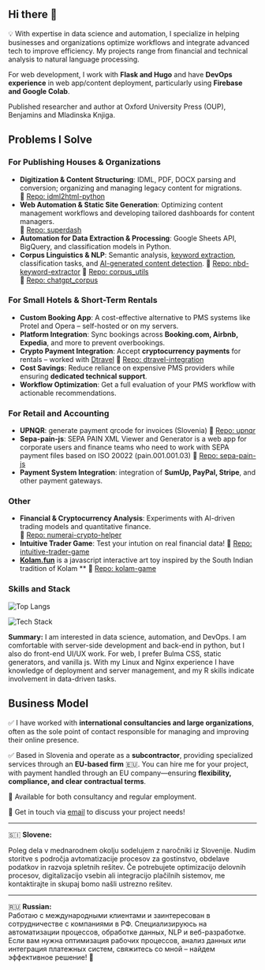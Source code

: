## Hi there 👋

💡 With expertise in data science and automation, I specialize in helping businesses and organizations optimize workflows and integrate advanced tech to improve efficiency. My projects range from financial and technical analysis to natural language processing.

For web development, I work with **Flask and Hugo** and have **DevOps experience** in web app/content deployment, particularly using **Firebase and Google Colab**.

Published researcher and author at Oxford University Press (OUP), Benjamins and Mladinska Knjiga.

## Problems I Solve  

### **For Publishing Houses & Organizations**  
- **Digitization & Content Structuring**: IDML, PDF, DOCX parsing and conversion; organizing and managing legacy content for migrations.  
  🔗 [Repo: idml2html-python](https://github.com/roverbird/idml2html-python)  
- **Web Automation & Static Site Generation**: Optimizing content management workflows and developing tailored dashboards for content managers.  
  🔗 [Repo: superdash](https://github.com/roverbird/superdash)  
- **Automation for Data Extraction & Processing**: Google Sheets API, BigQuery, and classification models in Python.  
- **Corpus Linguistics & NLP**: Semantic analysis, [keyword extraction](https://textvisualization.app/free-online-keyword-extractor/), classification tasks, and [AI-generated content detection](https://textvisualization.app/chatgpt-detector/).
  🔗 [Repo: nbd-keyword-extractor](https://github.com/roverbird/nbd-keyword-extractor)
  🔗 [Repo: corpus_utils](https://github.com/roverbird/corpus_utils)  
  🔗 [Repo: chatgpt_corpus](https://github.com/roverbird/chatgpt_corpus)  

### **For Small Hotels & Short-Term Rentals**  
- **Custom Booking App**: A cost-effective alternative to PMS systems like Protel and Opera – self-hosted or on my servers.  
- **Platform Integration**: Sync bookings across **Booking.com, Airbnb, Expedia**, and more to prevent overbookings.  
- **Crypto Payment Integration**: Accept **cryptocurrency payments** for rentals – worked with [Dtravel](https://github.com/Dtravel)
  🔗 [Repo: dtravel-integration](https://github.com/roverbird/dtravel-integration/)
- **Cost Savings**: Reduce reliance on expensive PMS providers while ensuring **dedicated technical support**.  
- **Workflow Optimization**: Get a full evaluation of your PMS workflow with actionable recommendations.  

### **For Retail and Accounting**  
- **UPNQR**: generate payment qrcode for invoices (Slovenia)
  🔗 [Repo: upnqr](https://github.com/roverbird/upnqr)
- **Sepa-pain-js**: SEPA PAIN XML Viewer and Generator is a web app for corporate users and finance teams who need to work with SEPA payment files based on ISO 20022 (pain.001.001.03)
  🔗 [Repo: sepa-pain-js](https://github.com/roverbird/sepa-pain-js) 
- **Payment System Integration**: integration of **SumUp, PayPal, Stripe**, and other payment gateways.  

### **Other**  
- **Financial & Cryptocurrency Analysis**: Experiments with AI-driven trading models and quantitative finance.  
  🔗 [Repo: numerai-crypto-helper](https://github.com/roverbird/numerai-crypto-helper)
- **Intuitive Trader Game**: Test your intution on real financial data!
  🔗 [Repo: intuitive-trader-game](https://github.com/roverbird/intuitive-trader-game)
- **[Kolam.fun](https://kolam.fun)** is a javascript interactive art toy inspired by the South Indian tradition of Kolam **
  🔗 [Repo: kolam-game](https://github.com/roverbird/kolam-game)

### **Skills and Stack**  
![Top Langs](https://github-readme-stats.vercel.app/api/top-langs/?username=roverbird&layout=compact&theme=tokyonight)

![Tech Stack](https://skillicons.dev/icons?i=python,javascript,r,flask,html,css,git,linux,debian,bsd,bash,vim,nginx,firebase)

**Summary:** I am interested in data science, automation, and DevOps. I am comfortable with server-side development and back-end in python, but I also do front-end UI/UX work. For web, I prefer Bulma CSS, static generators, and vanilla js. With my Linux and Nginx experience I have knowledge of deployment and server management, and my R skills indicate involvement in data-driven tasks.

## Business Model  

✅ I have worked with **international consultancies and large organizations**, often as the sole point of contact responsible for managing and improving their online presence.  

✅ Based in Slovenia and operate as a **subcontractor**, providing specialized services through an **EU-based firm** 🇪🇺. You can hire me for your project, with payment handled through an EU company—ensuring **flexibility, compliance, and clear contractual terms**.  

💼 Available for both consultancy and regular employment.

📩 Get in touch via [email](mailto:a.sotov@yahoo.co.uk) to discuss your project needs!  

---  
🇸🇮 **Slovene:** 

Poleg dela v mednarodnem okolju sodelujem z naročniki iz Slovenije. Nudim storitve s področja avtomatizacije procesov za gostinstvo, obdelave podatkov in razvoja spletnih rešitev. Če potrebujete optimizacijo delovnih procesov, digitalizacijo vsebin ali integracijo plačilnih sistemov, me kontaktirajte in skupaj bomo našli ustrezno rešitev.  

---  
🇷🇺 **Russian:**  
Pаботаю с международными клиентами и заинтересован в сотрудничестве с компаниями в РФ. Специализируюсь на автоматизации процессов, обработке данных, NLP и веб-разработке. Если вам нужна оптимизация рабочих процессов, анализ данных или интеграция платежных систем, свяжитесь со мной – найдем эффективное решение! 🚀 
